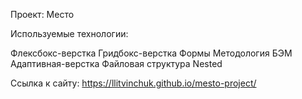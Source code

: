 Проект: Место

Используемые технологии:

Флексбокс-верстка
Гридбокс-верстка
Формы
Методология БЭМ
Адаптивная-верстка
Файловая структура Nested

Ссылка к сайту: https://llitvinchuk.github.io/mesto-project/
